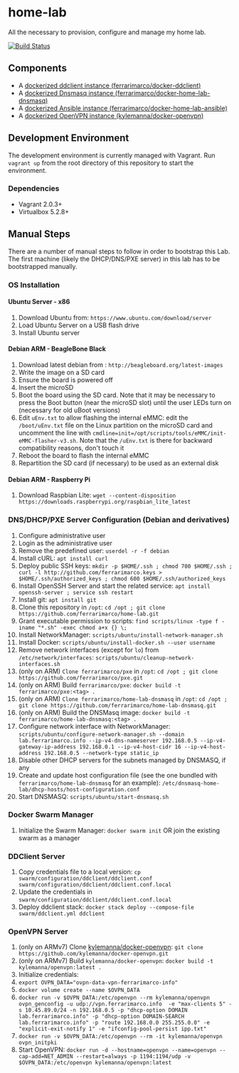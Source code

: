# home-lab
All the necessary to provision, configure and manage my home lab.

[![Build Status](https://travis-ci.org/ferrarimarco/home-lab.svg?branch=master)](https://travis-ci.org/ferrarimarco/home-lab)

## Components

- A [dockerized ddclient instance (ferrarimarco/docker-ddclient)](https://github.com/ferrarimarco/docker-ddclient)
- A [dockerized Dnsmasq instance (ferrarimarco/docker-home-lab-dnsmasq)](https://github.com/ferrarimarco/docker-home-lab-dnsmasq)
- A [dockerized Ansible instance (ferrarimarco/docker-home-lab-ansible)](https://github.com/ferrarimarco/docker-home-lab-ansible)
- A [dockerized OpenVPN instance (kylemanna/docker-openvpn)](https://github.com/kylemanna/docker-openvpn)

## Development Environment

The development environment is currently managed with Vagrant. Run `vagrant up` from the root directory of this repository to start the environment.

### Dependencies

- Vagrant 2.0.3+
- Virtualbox 5.2.8+

## Manual Steps

There are a number of manual steps to follow in order to bootstrap this Lab. The first machine (likely the DHCP/DNS/PXE server) in this lab
has to be bootstrapped manually.

### OS Installation

#### Ubuntu Server - x86

1. Download Ubuntu from: `https://www.ubuntu.com/download/server`
1. Load Ubuntu Server on a USB flash drive
1. Install Ubuntu server

#### Debian ARM - BeagleBone Black

1. Download latest debian from : `http://beagleboard.org/latest-images`
1. Write the image on a SD card
1. Ensure the board is powered off
1. Insert the microSD
1. Boot the board using the SD card. Note that it may be necessary to press the Boot button (near the microSD slot) until the user LEDs turn on (necessary for old uBoot versions)
1. Edit `uEnv.txt` to allow flashing the internal eMMC: edit the `/boot/uEnv.txt` file on the Linux partition on the microSD card and uncomment the line with `cmdline=init=/opt/scripts/tools/eMMC/init-eMMC-flasher-v3.sh`. Note that the `/uEnv.txt` is there for backward compatibility reasons, don't touch it
1. Reboot the board to flash the internal eMMC
1. Repartition the SD card (if necessary) to be used as an external disk

#### Debian ARM - Raspberry Pi

1. Download Raspbian Lite: `wget --content-disposition https://downloads.raspberrypi.org/raspbian_lite_latest`

### DNS/DHCP/PXE Server Configuration (Debian and derivatives)

1. Configure administrative user
1. Login as the administrative user
1. Remove the predefined user: `userdel -r -f debian`
1. Install cURL: `apt install curl`
1. Deploy public SSH keys: `mkdir -p $HOME/.ssh ; chmod 700 $HOME/.ssh ; curl -l http://github.com/ferrarimarco.keys > $HOME/.ssh/authorized_keys ; chmod 600 $HOME/.ssh/authorized_keys`
1. Install OpenSSH Server and start the related service: `apt install openssh-server ; service ssh restart`
1. Install git: `apt install git`
1. Clone this repository in `/opt`: `cd /opt ; git clone https://github.com/ferrarimarco/home-lab.git`
1. Grant executable permission to scripts: `find scripts/linux -type f -iname "*.sh" -exec chmod a+x {} \;`
1. Install NetworkManager: `scripts/ubuntu/install-network-manager.sh`
1. Install Docker: `scripts/ubuntu/install-docker.sh --user username`
1. Remove network interfaces (except for `lo`) from `/etc/network/interfaces`: `scripts/ubuntu/cleanup-network-interfaces.sh`
1. (only on ARM) `Clone ferrarimarco/pxe` in `/opt`: `cd /opt ; git clone https://github.com/ferrarimarco/pxe.git`
1. (only on ARM) Build `ferrarimarco/pxe`: `docker build -t ferrarimarco/pxe:<tag> .`
1. (only on ARM) `Clone ferrarimarco/home-lab-dnsmasq` in `/opt`: `cd /opt ; git clone https://github.com/ferrarimarco/home-lab-dnsmasq.git`
1. (only on ARM) Build the DNSMasq image: `docker build -t ferrarimarco/home-lab-dnsmasq:<tag> .`
1. Configure network interface with NetworkManager: `scripts/ubuntu/configure-network-manager.sh --domain lab.ferrarimarco.info --ip-v4-dns-nameserver 192.168.0.5 --ip-v4-gateway-ip-address 192.168.0.1 --ip-v4-host-cidr 16 --ip-v4-host-address 192.168.0.5 --network-type static_ip`
1. Disable other DHCP servers for the subnets managed by DNSMASQ, if any
1. Create and update host configuration file (see the one bundled with `ferrarimarco/home-lab-dnsmasq` for an example): `/etc/dnsmasq-home-lab/dhcp-hosts/host-configuration.conf`
1. Start DNSMASQ: `scripts/ubuntu/start-dnsmasq.sh`

### Docker Swarm Manager

1. Initialize the Swarm Manager: `docker swarm init` OR join the existing swarm as a manager

### DDClient Server

1. Copy credentials file to a local version: `cp swarm/configuration/ddclient/ddclient.conf swarm/configuration/ddclient/ddclient.conf.local`
1. Update the credentials in `swarm/configuration/ddclient/ddclient.conf.local`
1. Deploy ddclient stack: `docker stack deploy --compose-file swarm/ddclient.yml ddclient`

### OpenVPN Server

1. (only on ARMv7) Clone [kylemanna/docker-openvpn](https://github.com/kylemanna/docker-openvpn.git): `git clone https://github.com/kylemanna/docker-openvpn.git`
1. (only on ARMv7) Build `kylemanna/docker-openvpn`: `docker build -t kylemanna/openvpn:latest .`
1. Initialize credentials:
  1. `export OVPN_DATA="ovpn-data-vpn-ferrarimarco-info"`
  1. `docker volume create --name $OVPN_DATA`
  1. `docker run -v $OVPN_DATA:/etc/openvpn --rm kylemanna/openvpn ovpn_genconfig -u udp://vpn.ferrarimarco.info  -e "max-clients 5" -s 10.45.89.0/24 -n 192.168.0.5 -p "dhcp-option DOMAIN lab.ferrarimarco.info" -p "dhcp-option DOMAIN-SEARCH lab.ferrarimarco.info" -p "route 192.168.0.0 255.255.0.0" -e "explicit-exit-notify 1" -e "ifconfig-pool-persist ipp.txt"`
  1. `docker run -v $OVPN_DATA:/etc/openvpn --rm -it kylemanna/openvpn ovpn_initpki`
1. Start OpenVPN: `docker run -d --hostname=openvpn --name=openvpn --cap-add=NET_ADMIN --restart=always -p 1194:1194/udp -v $OVPN_DATA:/etc/openvpn kylemanna/openvpn:latest`
